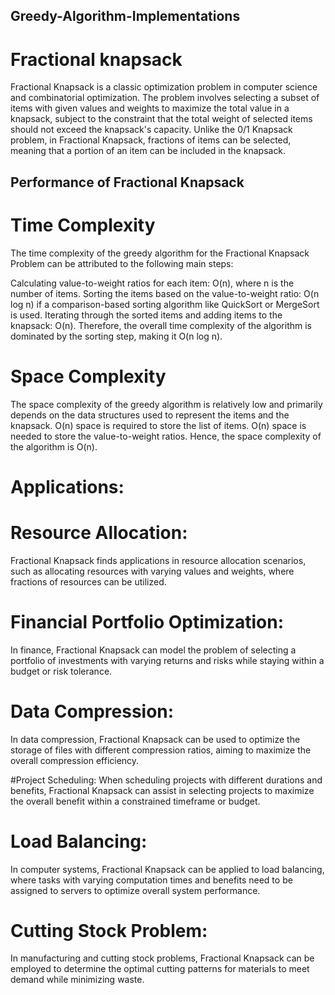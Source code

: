 ## Greedy-Algorithm-Implementations

# Fractional knapsack

Fractional Knapsack is a classic optimization problem in computer science and combinatorial optimization. The problem involves selecting a subset of items with given values and weights to maximize the total value in a knapsack, subject to the constraint that the total weight of selected items should not exceed the knapsack's capacity.
Unlike the 0/1 Knapsack problem, in Fractional Knapsack, fractions of items can be selected, meaning that a portion of an item can be included in the knapsack.


## Performance of Fractional Knapsack

# Time Complexity

The time complexity of the greedy algorithm for the Fractional Knapsack Problem can be attributed to the following main steps:

Calculating value-to-weight ratios for each item: O(n), where n is the number of items.
Sorting the items based on the value-to-weight ratio: O(n log n) if a comparison-based sorting algorithm like QuickSort or MergeSort is used.
Iterating through the sorted items and adding items to the knapsack: O(n).
Therefore, the overall time complexity of the algorithm is dominated by the sorting step, making it O(n log n).



# Space Complexity

The space complexity of the greedy algorithm is relatively low and primarily depends on the data structures used to represent the items and the knapsack.
O(n) space is required to store the list of items.
O(n) space is needed to store the value-to-weight ratios.
Hence, the space complexity of the algorithm is O(n).



# Applications:

# Resource Allocation:
Fractional Knapsack finds applications in resource allocation scenarios, such as allocating resources with varying values and weights, where fractions of resources can be utilized.

# Financial Portfolio Optimization:
In finance, Fractional Knapsack can model the problem of selecting a portfolio of investments with varying returns and risks while staying within a budget or risk tolerance.

# Data Compression:
In data compression, Fractional Knapsack can be used to optimize the storage of files with different compression ratios, aiming to maximize the overall compression efficiency.

#Project Scheduling:
When scheduling projects with different durations and benefits, Fractional Knapsack can assist in selecting projects to maximize the overall benefit within a constrained timeframe or budget.

# Load Balancing:
In computer systems, Fractional Knapsack can be applied to load balancing, where tasks with varying computation times and benefits need to be assigned to servers to optimize overall system performance.

# Cutting Stock Problem:
In manufacturing and cutting stock problems, Fractional Knapsack can be employed to determine the optimal cutting patterns for materials to meet demand while minimizing waste.
